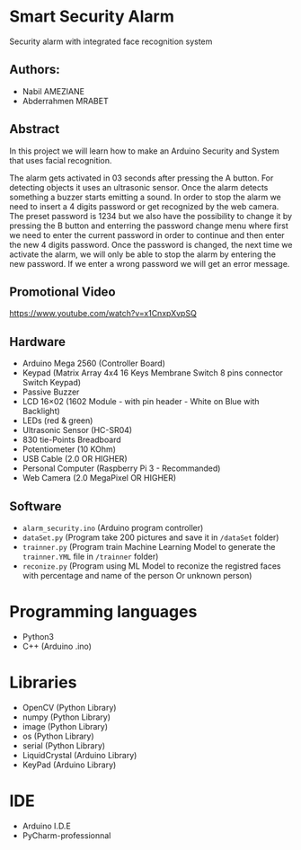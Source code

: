 # Smart Security Alarm
Security alarm with integrated face recognition system

## Authors:
* Nabil AMEZIANE
* Abderrahmen MRABET

## Abstract
In this project we will learn how to make an Arduino Security and System that uses facial recognition. 

The alarm gets activated in 03 seconds after pressing the A button. For detecting objects it uses an ultrasonic sensor. Once the alarm detects something a buzzer starts emitting a sound. In order to stop the alarm we need to insert a 4 digits password or get recognized by the web camera. The preset password is 1234 but we also have the possibility to change it by pressing the B button and enterring the password change menu where first we need to enter the current password in order to continue and then enter the new 4 digits password. Once the password is changed, the next time we activate the alarm, we will only be able to stop the alarm by entering the new password. If we enter a wrong password we will get an error message.

## Promotional Video
https://www.youtube.com/watch?v=x1CnxpXvpSQ

## Hardware
* Arduino Mega 2560 (Controller Board)
* Keypad (Matrix Array 4x4 16 Keys Membrane Switch 8 pins connector Switch Keypad)   		
* Passive Buzzer
* LCD 16×02 (1602 Module - with pin header - White on Blue with Backlight)
* LEDs (red & green)
* Ultrasonic Sensor (HC-SR04)
* 830 tie-Points Breadboard
* Potentiometer (10 KOhm)
* USB Cable (2.0 OR HIGHER) 
* Personal Computer (Raspberry Pi 3 - Recommanded)
* Web Camera (2.0 MegaPixel OR HIGHER)

## Software
* `alarm_security.ino` (Arduino program controller)
* `dataSet.py` (Program take 200 pictures and save it in `/dataSet` folder)
* `trainner.py` (Program train Machine Learning Model to generate the `trainner.YML` file in `/trainner` folder)
* `reconize.py` (Program using ML Model to reconize the registred faces with percentage and name of the person Or unknown person)

# Programming languages
* Python3
* C++ (Arduino .ino)	

# Libraries
* OpenCV (Python Library)
* numpy	(Python Library)
* image (Python Library)
* os (Python Library)
* serial (Python Library)
* LiquidCrystal (Arduino Library)
* KeyPad (Arduino Library)

# IDE
* Arduino I.D.E
* PyCharm-professionnal
  
